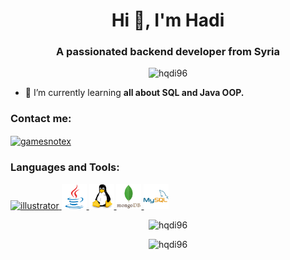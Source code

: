 <h1 align="center">Hi 👋, I'm Hadi</h1>
<h3 align="center">A passionated backend developer from Syria</h3>

<p align="center">
  <img src="https://komarev.com/ghpvc/?username=hqdi96&label=Profile%20views&color=0e75b6&style=flat" alt="hqdi96" />
</p>

- 🌱 I’m currently learning **all about SQL and Java OOP.**

<h3 align="left">Contact me:</h3>
<p align="left">
  <a href="https://twitter.com/gamesnotex" target="blank">
    <img align="center" src="https://raw.githubusercontent.com/rahuldkjain/github-profile-readme-generator/master/src/images/icons/Social/twitter.svg" alt="gamesnotex" height="30" width="40" />
  </a>
</p>

<h3 align="left">Languages and Tools:</h3>
<p align="left">
  <a href="https://www.adobe.com/in/products/illustrator.html" target="_blank" rel="noreferrer">
    <img src="https://www.vectorlogo.zone/logos/adobe_illustrator/adobe_illustrator-icon.svg" alt="illustrator" width="40" height="40"/>
  </a>
  <a href="https://www.java.com" target="_blank" rel="noreferrer">
    <img src="https://raw.githubusercontent.com/devicons/devicon/master/icons/java/java-original.svg" alt="java" width="40" height="40"/>
  </a>
  <a href="https://www.linux.org/" target="_blank" rel="noreferrer">
    <img src="https://raw.githubusercontent.com/devicons/devicon/master/icons/linux/linux-original.svg" alt="linux" width="40" height="40"/>
  </a>
  <a href="https://www.mongodb.com/" target="_blank" rel="noreferrer">
    <img src="https://raw.githubusercontent.com/devicons/devicon/master/icons/mongodb/mongodb-original-wordmark.svg" alt="mongodb" width="40" height="40"/>
  </a>
  <a href="https://www.mysql.com/" target="_blank" rel="noreferrer">
    <img src="https://raw.githubusercontent.com/devicons/devicon/master/icons/mysql/mysql-original-wordmark.svg" alt="mysql" width="40" height="40"/>
  </a>
</p>

<p align="center">
  <img src="https://github-readme-stats.vercel.app/api/top-langs?username=hqdi96&show_icons=true&locale=en&layout=compact" alt="hqdi96" />
</p>

<p align="center">
  <img src="https://github-readme-streak-stats.herokuapp.com/?user=hqdi96&" alt="hqdi96" />
</p>
